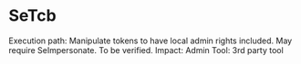 # SeTcb

Execution path: Manipulate tokens to have local admin rights included. May require SeImpersonate. To be verified.
Impact: Admin
Tool: 3rd party tool